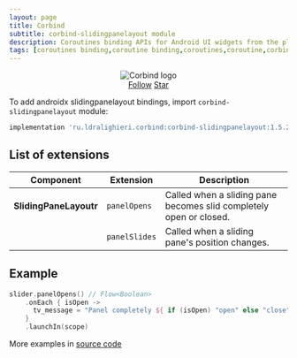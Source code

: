 ```yaml
---
layout: page
title: Corbind
subtitle: corbind-slidingpanelayout module
description: Coroutines binding APIs for Android UI widgets from the platform and support libraries. Androidx slidingpanelayout bindings.
tags: [coroutines binding,coroutine binding,coroutines,coroutine,corbind,kotlin,android,androidx,receivechannel,flow,data binding,androidx slidingpanelayout bindings,slidingpanelayout]
---
```


<div style="text-align: center">
    <img src="https://ldralighieri.github.io/Corbind/img/corbind.svg" alt="Corbind logo"/>
</div>

<script async defer src="https://buttons.github.io/buttons.js"></script>
<div style="text-align: center">
  <a class="github-button" href="https://github.com/LDRAlighieri" data-size="large" aria-label="Follow @LDRAlighieri on GitHub">Follow</a>
  <a class="github-button" href="https://github.com/LDRAlighieri/Corbind" data-icon="octicon-star" data-size="large" aria-label="Star LDRAlighieri/Corbind on GitHub">Star</a>
</div>

To add androidx slidingpanelayout bindings, import `corbind-slidingpanelayout` module:

```groovy
implementation 'ru.ldralighieri.corbind:corbind-slidingpanelayout:1.5.2'
```

## List of extensions

Component | Extension | Description
--|---|--
**SlidingPaneLayoutr** | `panelOpens` | Called when a sliding pane becomes slid completely open or closed.
                       | `panelSlides` | Called when a sliding pane's position changes.


## Example

```kotlin
slider.panelOpens() // Flow<Boolean>
    .onEach { isOpen ->
      tv_message = "Panel completely ${ if (isOpen) "open" else "close"}"
    }
    .launchIn(scope)
```

More examples in [source code][source]

[source]: https://github.com/LDRAlighieri/Corbind/tree/master/corbind-slidingpanelayout
